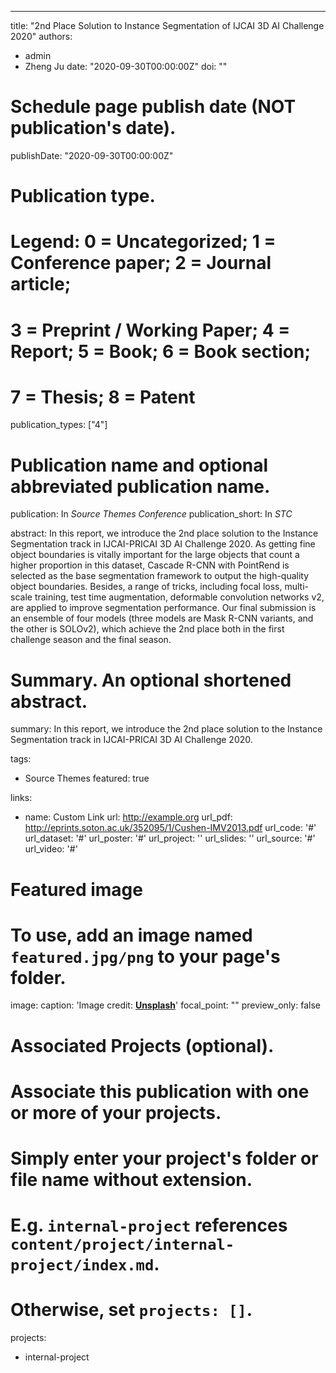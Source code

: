 ---
title: "2nd Place Solution to Instance Segmentation of IJCAI 3D AI Challenge 2020"
authors:
- admin
- Zheng Ju
date: "2020-09-30T00:00:00Z"
doi: ""

# Schedule page publish date (NOT publication's date).
publishDate: "2020-09-30T00:00:00Z"

# Publication type.
# Legend: 0 = Uncategorized; 1 = Conference paper; 2 = Journal article;
# 3 = Preprint / Working Paper; 4 = Report; 5 = Book; 6 = Book section;
# 7 = Thesis; 8 = Patent
publication_types: ["4"]

# Publication name and optional abbreviated publication name.
publication: In *Source Themes Conference*
publication_short: In *STC*

abstract: In this report, we introduce the 2nd place solution to the Instance Segmentation track in IJCAI-PRICAI 3D AI Challenge 2020. As getting fine object boundaries is vitally important for the large objects that count a higher proportion in this dataset, Cascade R-CNN with PointRend is selected as the base segmentation framework to output the high-quality object boundaries. Besides, a range of tricks, including focal loss, multi-scale training, test time augmentation, deformable convolution networks v2, are applied to improve segmentation performance. Our final submission is an ensemble of four models (three models are Mask R-CNN
variants, and the other is SOLOv2), which achieve the 2nd place both in the first challenge season and the final season.

# Summary. An optional shortened abstract.
summary: In this report, we introduce the 2nd place solution to the Instance Segmentation track in IJCAI-PRICAI 3D AI Challenge 2020.

tags:
- Source Themes
featured: true

links:
- name: Custom Link
  url: http://example.org
url_pdf: http://eprints.soton.ac.uk/352095/1/Cushen-IMV2013.pdf
url_code: '#'
url_dataset: '#'
url_poster: '#'
url_project: ''
url_slides: ''
url_source: '#'
url_video: '#'

# Featured image
# To use, add an image named `featured.jpg/png` to your page's folder. 
image:
  caption: 'Image credit: [**Unsplash**](https://unsplash.com/photos/pLCdAaMFLTE)'
  focal_point: ""
  preview_only: false

# Associated Projects (optional).
#   Associate this publication with one or more of your projects.
#   Simply enter your project's folder or file name without extension.
#   E.g. `internal-project` references `content/project/internal-project/index.md`.
#   Otherwise, set `projects: []`.
projects:
- internal-project

